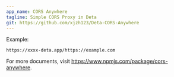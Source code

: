 ```yaml
---
app_name: CORS Anywhere
tagline: Simple CORS Proxy in Deta
git: https://github.com/xjzh123/Deta-CORS-Anywhere
---
```


Example:

```
https://xxxx-deta.app/https://example.com
```

For more documents, visit <https://www.npmjs.com/package/cors-anywhere>.
